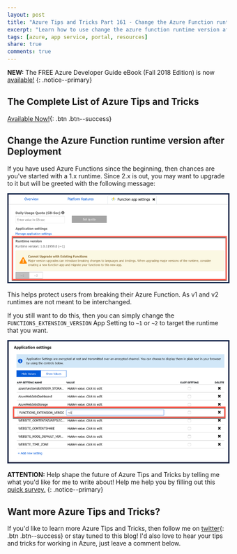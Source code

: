 ```yaml
---
layout: post
title: "Azure Tips and Tricks Part 161 - Change the Azure Function runtime version after Deployment"
excerpt: "Learn how to use change the azure function runtime version after deployment"
tags: [azure, app service, portal, resources]
share: true
comments: true
---
```

 
**NEW:** The FREE Azure Developer Guide eBook (Fall 2018 Edition) is now [available!](http://aka.ms/azuredevebook)
{: .notice--primary}
 
## The Complete List of Azure Tips and Tricks
 
[Available Now!](https://michaelcrump.net/azure-tips-and-tricks-complete-list/){: .btn .btn--success}

## Change the Azure Function runtime version after Deployment

If you have used Azure Functions since the beginning, then chances are you've started with a 1.x runtime. Since 2.x is out, you may want to upgrade to it but will be greeted with the following message:

<img style="border:3px solid #021a40" src="/files/changetheazure181001-1.png">

This helps protect users from breaking their Azure Function. As v1 and v2 runtimes are not meant to be interchanged.

If you still want to do this, then you can simply change the `FUNCTIONS_EXTENSION_VERSION` App Setting to `~1` or `~2` to target the runtime that you want.

<img style="border:3px solid #021a40" src="/files/changetheazure181001-2.png">


**ATTENTION:** Help shape the future of Azure Tips and Tricks by telling me what you'd like for me to write about! Help me help you by filling out this [quick survey.](http://survey.azuredev.tips)
{: .notice--primary}
 
## Want more Azure Tips and Tricks?
If you'd like to learn more Azure Tips and Tricks, then follow me on [twitter](http://twitter.com/mbcrump){: .btn .btn--success} or stay tuned to this blog! I'd also love to hear your tips and tricks for working in Azure, just leave a comment below.
